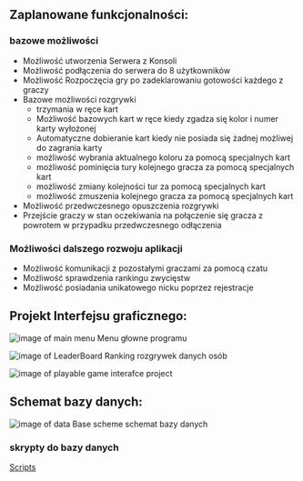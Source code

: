 ## Zaplanowane funkcjonalności:
### bazowe możliwości

- Możliwość utworzenia Serwera z Konsoli
- Możliwość podłączenia do serwera do 8 użytkowników
- Możliwość Rozpoczęcia gry po zadeklarowaniu gotowości każdego z graczy
- Bazowe możliwości rozgrywki
  - trzymania w ręce kart
  - Możliwość bazowych kart w ręce kiedy zgadza się kolor i numer karty wyłożonej
  - Automatyczne dobieranie kart kiedy nie posiada się żadnej możliwej do zagrania karty
  - możliwość wybrania aktualnego koloru za pomocą specjalnych kart
  - możliwość pominięcia tury kolejnego gracza za pomocą specjalnych kart
  - możliwość zmiany kolejności tur za pomocą specjalnych kart
  - możliwość zmuszenia kolejnego gracza za pomocą specjalnych kart
- Możliwość przedwczesnego opuszczenia rozgrywki
- Przejście graczy w stan oczekiwania na połączenie się gracza z powrotem w przypadku przedwczesnego odłączenia

### Możliwości dalszego rozwoju aplikacji
- Możliwość komunikacji z pozostałymi graczami za pomocą czatu
- Możliwość sprawdzenia rankingu zwycięstw
- Możliwość posiadania unikatowego nicku poprzez rejestracje


## Projekt Interfejsu graficznego:


![image of main menu](https://i.imgur.com/L6QmN8k.png)
Menu głowne programu


![image of LeaderBoard](https://i.imgur.com/sc2IGGu.png)
Ranking rozgrywek danych osób


![image of playable game interafce project](https://i.imgur.com/VUsJ4fa.png)

## Schemat bazy danych:


![image of  data Base scheme](https://i.imgur.com/aPSd6di.png)
schemat bazy danych

### skrypty do bazy danych
[Scripts](https://github.com/Filomilo/one_uno_java_project/blob/master/SqlScripts.md#crete-table)

